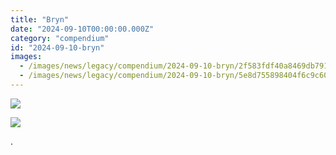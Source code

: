 ```yaml
---
title: "Bryn"
date: "2024-09-10T00:00:00.000Z"
category: "compendium"
id: "2024-09-10-bryn"
images:
  - /images/news/legacy/compendium/2024-09-10-bryn/2f583fdf40a8469db791c715b696fc19_002.webp
  - /images/news/legacy/compendium/2024-09-10-bryn/5e8d755898404f6c9c60de98bf12e537.webp
---
```


![](/images/news/legacy/compendium/2024-09-10-bryn/2f583fdf40a8469db791c715b696fc19_002.webp)  

![](/images/news/legacy/compendium/2024-09-10-bryn/5e8d755898404f6c9c60de98bf12e537.webp)

.
